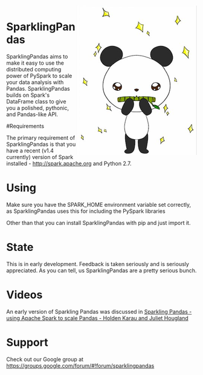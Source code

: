 <img align="right" src="img/logo.jpg">

# SparklingPandas

SparklingPandas aims to make it easy to use the distributed computing power
of PySpark to scale your data analysis with Pandas. SparklingPandas builds on
Spark's DataFrame class to give you a polished, pythonic, and Pandas-like API.

#Requirements

The primary requirement of SparklingPandas is that you have a recent (v1.4
currently) version of Spark installed - <http://spark.apache.org> and Python
2.7.

# Using

Make sure you have the SPARK_HOME environment variable set correctly, as
SparklingPandas uses this for including the PySpark libraries

Other than that you can install SparklingPandas with pip and just import it.

# State
This is in early development. Feedback is taken seriously and is seriously appreciated.
As you can tell, us SparklingPandas are a pretty serious bunch.

# Videos
An early version of Sparkling Pandas was discussed in [Sparkling Pandas - using
Apache Spark to scale Pandas - Holden Karau and Juliet Hougland](https://www.youtube.com/watch?v=AcyI_V8FeIU)

# Support
Check out our Google group at https://groups.google.com/forum/#!forum/sparklingpandas
